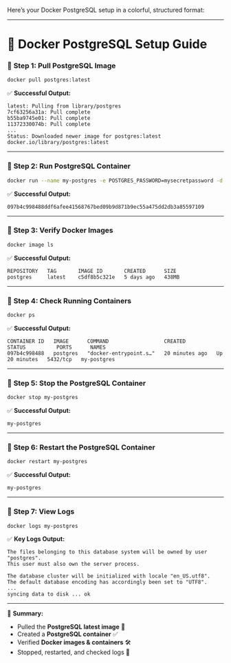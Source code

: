 Here’s your Docker PostgreSQL setup in a colorful, structured format:  

---

# 🚀 **Docker PostgreSQL Setup Guide**  

### 🔹 **Step 1: Pull PostgreSQL Image**  
```bash
docker pull postgres:latest
```
✅ **Successful Output:**  
```
latest: Pulling from library/postgres
7cf63256a31a: Pull complete
b55ba9745e01: Pull complete
11372330074b: Pull complete
...
Status: Downloaded newer image for postgres:latest
docker.io/library/postgres:latest
```

---

### 🔹 **Step 2: Run PostgreSQL Container**  
```bash
docker run --name my-postgres -e POSTGRES_PASSWORD=mysecretpassword -d postgres
```
✅ **Successful Output:**  
```
097b4c998488ddf6afee41568767bed09b9d871b9ec55a475dd2db3a85597109
```

---

### 🔹 **Step 3: Verify Docker Images**  
```bash
docker image ls
```
✅ **Successful Output:**  
```
REPOSITORY   TAG       IMAGE ID       CREATED      SIZE
postgres     latest    c5df8b5c321e   5 days ago   438MB
```

---

### 🔹 **Step 4: Check Running Containers**  
```bash
docker ps
```
✅ **Successful Output:**  
```
CONTAINER ID   IMAGE      COMMAND                  CREATED          STATUS          PORTS      NAMES
097b4c998488   postgres   "docker-entrypoint.s…"   20 minutes ago   Up 20 minutes   5432/tcp   my-postgres
```

---

### 🔹 **Step 5: Stop the PostgreSQL Container**  
```bash
docker stop my-postgres
```
✅ **Successful Output:**  
```
my-postgres
```

---

### 🔹 **Step 6: Restart the PostgreSQL Container**  
```bash
docker restart my-postgres
```
✅ **Successful Output:**  
```
my-postgres
```

---

### 🔹 **Step 7: View Logs**  
```bash
docker logs my-postgres
```
✅ **Key Logs Output:**  
```
The files belonging to this database system will be owned by user "postgres".
This user must also own the server process.

The database cluster will be initialized with locale "en_US.utf8".
The default database encoding has accordingly been set to "UTF8".
...
syncing data to disk ... ok
```

---

🎯 **Summary:**  
- Pulled the **PostgreSQL latest image** 🐳  
- Created a **PostgreSQL container** ✅  
- Verified **Docker images & containers** 🛠  
- Stopped, restarted, and checked logs 📜  
